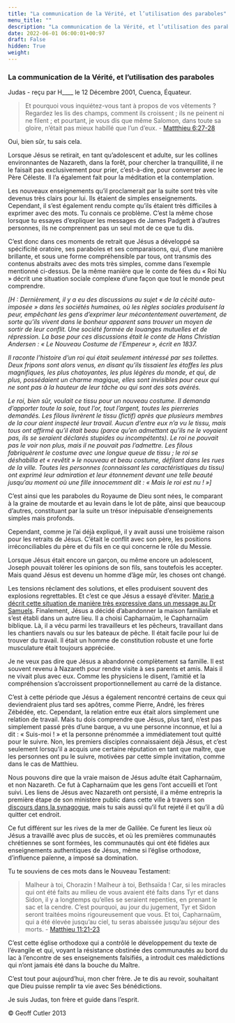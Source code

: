 ```yaml
---
title: "La communication de la Vérité, et l’utilisation des paraboles"
menu_title: ""
description: "La communication de la Vérité, et l’utilisation des paraboles"
date: 2022-06-01 06:00:01+00:97
draft: False
hidden: True
weight:
---
```

### La communication de la Vérité, et l’utilisation des paraboles

Judas - reçu par H____ le 12 Décembre 2001, Cuenca, Équateur.

> Et pourquoi vous inquiétez-vous tant à propos de vos vêtements ? Regardez les lis des champs, comment ils croissent ;  ils ne peinent ni ne filent ; et pourtant, je vous dis que même Salomon, dans toute sa gloire, n’était pas mieux habillé que l’un d’eux. - [Mattthieu 6:27-28](https://saintebible.com/matthew/6-28.htm)

Oui, bien sûr, tu sais cela.

Lorsque Jésus se retirait, en tant qu’adolescent et adulte, sur les collines environnantes de Nazareth, dans la forêt, pour chercher la tranquillité, il ne le faisait pas exclusivement pour prier, c’est-à-dire, pour converser avec le Père Céleste. Il l’a également fait pour la méditation et la contemplation.

Les nouveaux enseignements qu’il proclamerait par la suite sont très vite devenus très clairs pour lui. Ils étaient de simples enseignements. Cependant, il s’est également rendu compte qu’ils étaient très difficiles à exprimer avec des mots. Tu connais ce problème. C’est la même chose lorsque tu essayes d’expliquer les messages de James Padgett à d’autres personnes, ils ne comprennent pas un seul mot de ce que tu dis.

C’est donc dans ces moments de retrait que Jésus a développé sa spécificité oratoire, ses paraboles et ses comparaisons, qui, d’une manière brillante, et sous une forme compréhensible par tous, ont transmis des contenus abstraits avec des mots très simples, comme dans l’exemple mentionné ci-dessus. De la même manière que le conte de fées du  « Roi Nu » décrit une situation sociale complexe d’une façon que tout le monde peut comprendre.

*[H : Dernièrement, il y a eu des discussions au sujet « de la cécité auto-imposée » dans les sociétés humaines, où les règles sociales produisent la peur, empêchant les gens d’exprimer leur mécontentement ouvertement, de sorte qu’ils vivent dans le bonheur apparent sans trouver un moyen de sortir de leur conflit. Une société formée de louanges mutuelles et de répression. La base pour ces discussions était le conte de Hans Christian Andersen : « Le Nouveau Costume de l’Empereur », écrit en 1837.*

*Il raconte l’histoire d’un roi qui était seulement intéressé par ses toilettes. Deux fripons sont alors venus, en disant qu’ils tissaient les étoffes les plus magnifiques, les plus chatoyantes, les plus légères du monde, et qui, de plus, possédaient un charme magique, elles sont invisibles pour ceux qui ne sont pas à la hauteur de leur tâche ou qui sont des sots avérés.*

*Le roi, bien sûr, voulait ce tissu pour un nouveau costume. Il demanda d’apporter toute la soie, tout l’or, tout l’argent, toutes les pierreries demandés. Les filous livrèrent le tissu (fictif) après que plusieurs membres de la cour aient inspecté leur travail. Aucun d‘entre eux n’a vu le tissu, mais tous ont affirmé qu’il était beau (parce qu’en admettant qu’ils ne le voyaient pas, ils se seraient déclarés stupides ou incompétents). Le roi ne pouvait pas le voir non plus, mais il ne pouvait pas l’admettre. Les filous fabriquèrent le costume avec une longue queue de tissu ; le roi se déshabilla et « revêtit » le nouveau et beau costume, défilant dans les rues de la ville. Toutes les personnes (connaissant les caractéristiques du tissu) ont exprimé leur admiration et leur étonnement devant une telle beauté jusqu’au moment où une fille innocemment dit : « Mais le roi est nu ! »]*

C’est ainsi que les paraboles du Royaume de Dieu sont nées, le comparant à la graine de moutarde et au levain dans le lot de pâte, ainsi que beaucoup d’autres, constituant par la suite un trésor inépuisable d’enseignements simples mais profonds.

Cependant, comme je l’ai déjà expliqué, il y avait aussi une troisième raison pour les retraits de Jésus. C’était le conflit avec son père, les positions irréconciliables du père et du fils en ce qui concerne le rôle du Messie.

Lorsque Jésus était encore un garçon, ou même encore un adolescent, Joseph pouvait tolérer les opinions de son fils, sans toutefois les accepter. Mais quand Jésus est devenu un homme d’âge mûr, les choses ont changé.

Les tensions réclament des solutions, et elles produisent souvent des explosions regrettables. Et c’est ce que Jésus a essayé d’éviter. [Marie a décrit cette situation de manière très expressive dans un message au Dr Samuels](/fr-samuels-messages/fr-diverse-messages/fr-12-1963-samuels-mary/). Finalement, Jésus a décidé d’abandonner la maison familiale et s’est établi dans un autre lieu. Il a choisi Capharnaüm, le Capharnaüm biblique. Là, il a vécu parmi les travailleurs et les pêcheurs, travaillant dans les chantiers navals ou sur les bateaux de pêche. Il était facile pour lui de trouver du travail. Il était un homme de constitution robuste et une forte musculature était toujours appréciée.

Je ne veux pas dire que Jésus a abandonné complètement sa famille. Il est souvent revenu à Nazareth pour rendre visite à ses parents et amis. Mais il ne vivait plus avec eux. Comme les physiciens le disent, l’amitié et la compréhension s’accroissent proportionnellement au carré de la distance.

C’est à cette période que Jésus a également rencontré certains de ceux qui deviendraient  plus tard ses apôtres, comme Pierre, André, les frères Zébédée, etc. Cependant, la relation entre eux était alors simplement une relation de travail. Mais tu dois comprendre que Jésus, plus tard, n’est pas simplement passé près d’une barque, a vu une personne inconnue, et lui a dit : « Suis-moi ! » et la personne prénommée a immédiatement tout quitté pour le suivre. Non, les premiers disciples connaissaient déjà Jésus, et c’est seulement lorsqu’il a acquis une certaine réputation en tant que maître, que les personnes ont pu le suivre, motivées par cette simple invitation, comme dans le cas de Matthieu.

Nous pouvons dire que la vraie maison de Jésus adulte était Capharnaüm, et non Nazareth. Ce fut à Capharnaüm que les gens l’ont accueilli et l’ont suivi. Les liens de Jésus avec Nazareth ont persisté, il a même entrepris la première étape de son ministère public dans cette ville à travers son [discours dans la synagogue](/fr-samuels-messages/fr-revelations/fr-rev-5-14-june-und-5-november-1955-samuels-jesus/), mais tu sais aussi qu’il fut rejeté il et qu’il a dû quitter cet endroit.

Ce fut différent sur les rives de la mer de Galilée. Ce furent les lieux où Jésus a travaillé avec plus de succès, et où les premières communautés chrétiennes se sont formées, les communautés qui ont été fidèles aux enseignements authentiques de Jésus, même si l’église orthodoxe, d’influence païenne, a imposé sa domination.

Tu te souviens de ces mots dans le Nouveau Testament:

> Malheur à toi, Chorazin ! Malheur à toi, Bethsaïda ! Car, si les miracles qui ont été faits au milieu de vous avaient été faits dans Tyr et dans Sidon, il y a longtemps qu’elles se seraient repenties, en prenant le sac et la cendre. C’est pourquoi, au jour du jugement, Tyr et Sidon seront traitées moins rigoureusement que vous. Et toi, Capharnaüm, qui a été élevée jusqu’au ciel, tu seras abaissée jusqu’au séjour des morts. - [Matthieu 11:21-23](https://saintebible.com/matthew/11-21.htm)

C’est cette église orthodoxe qui a contrôlé le développement du texte de l’évangile et qui, voyant la résistance obstinée des communautés au bord du lac à l’encontre de ses enseignements falsifiés, a introduit ces malédictions qui n’ont jamais été dans la bouche du Maître.

C’est tout pour aujourd’hui, mon cher frère. Je te dis au revoir, souhaitant que Dieu puisse remplir ta vie avec Ses bénédictions.

Je suis Judas, ton frère et guide dans l’esprit.

© Geoff Cutler 2013
